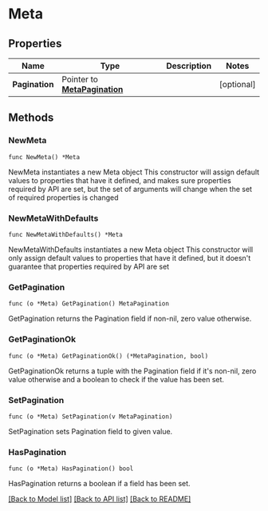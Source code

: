 # Meta

## Properties

Name | Type | Description | Notes
------------ | ------------- | ------------- | -------------
**Pagination** | Pointer to [**MetaPagination**](MetaPagination.md) |  | [optional] 

## Methods

### NewMeta

`func NewMeta() *Meta`

NewMeta instantiates a new Meta object
This constructor will assign default values to properties that have it defined,
and makes sure properties required by API are set, but the set of arguments
will change when the set of required properties is changed

### NewMetaWithDefaults

`func NewMetaWithDefaults() *Meta`

NewMetaWithDefaults instantiates a new Meta object
This constructor will only assign default values to properties that have it defined,
but it doesn't guarantee that properties required by API are set

### GetPagination

`func (o *Meta) GetPagination() MetaPagination`

GetPagination returns the Pagination field if non-nil, zero value otherwise.

### GetPaginationOk

`func (o *Meta) GetPaginationOk() (*MetaPagination, bool)`

GetPaginationOk returns a tuple with the Pagination field if it's non-nil, zero value otherwise
and a boolean to check if the value has been set.

### SetPagination

`func (o *Meta) SetPagination(v MetaPagination)`

SetPagination sets Pagination field to given value.

### HasPagination

`func (o *Meta) HasPagination() bool`

HasPagination returns a boolean if a field has been set.


[[Back to Model list]](../README.md#documentation-for-models) [[Back to API list]](../README.md#documentation-for-api-endpoints) [[Back to README]](../README.md)



